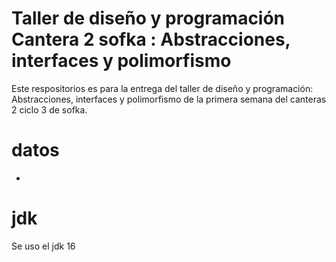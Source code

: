 # Taller de diseño y programación Cantera 2 sofka : Abstracciones, interfaces y polimorfismo

Este respositorios es para la entrega del taller de diseño y programación: Abstracciones, interfaces y polimorfismo de la primera semana del canteras 2 ciclo 3 de sofka.

# datos
- 



# jdk
Se uso el jdk 16